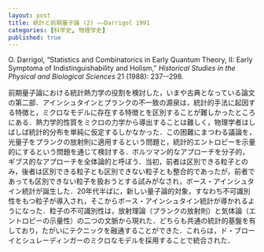 ```yaml
---
layout: post
title: 統計と前期量子論 (2) ——Darrigol 1991
categories: [科学史, 物理学史]
published: true
---
```


O. Darrigol, “Statistics and Combinatorics in Early Quantum Theory, II: Early Symptoma of Indistinguishability and Holism,” _Historical Studies in the Physical and Biological Sciences_ 21 (1988): 237--298.

前期量子論における統計熱力学の役割を検討した，いまや古典となっている論文の第二部．アインシュタインとプランクの不一致の源泉は，統計的手法に起因する特徴と，ミクロなモデルに存在する特徴とを区別することが難しかったところにある．熱力学的性質をミクロの力学から導出することは難しく，物理学者はしばしば統計的分布を単純に仮定するしかなかった．この困難にまつわる議論を，光量子をプランクの放射則に適用するという問題と，統計的エントロピーを示量的にするという問題を通じて検討する．ボルツマン的なアプローチを分子的，ギブス的なアプローチを全体論的と呼ぼう．当初，前者は区別できる粒子とのみ，後者は区別できる粒子とも区別できない粒子とも整合的であったが，前者であっても区別できない粒子を扱おうとする試みがなされ，ボース・アインシュタイン統計が誕生した．20年代半ばに，新しい量子論的対象，すなわち不可識別性をもつ粒子が導入され，そこからボース・アインシュタイン統計が導かれるようになった．粒子の不可識別性は，放射理論（プランクの放射則）と気体論（エントロピーの示量性）の二つの文脈から現れた．どちらも共通の統計的基盤を有しており，たがいにテクニックを融通することができた．これらは，ド・ブローイとシュレーディンガーのミクロなモデルを採用することで統合された．

<!-- * 不可識別性についての予備的注意 -->
<!-- * いくつかの組み合わせ論の式 -->
<!-- * ボルツマンの組合せ論（1877） -->
<!-- 1 熱放射 -->
<!-- * もともとの概念 -->
<!--   * プランクの組合せ論（1900） -->
<!--   * アインシュタインの光量子 -->
<!--   * エーレンフェストとデバイの量子波 -->
<!--   * エーレンフェストとナタンソンのプランク組合せ論に対する見解 -->
<!-- * 逸脱 -->
<!--   * プランクの組合せ論の逸脱 -->
<!--   * 空間的に相関がある光量子 -->
<!-- 2 気体論 -->
<!-- * エントロピーの示量性 -->
<!--   * 明白な性質 -->
<!--   * いわゆるギブスのパラドクス -->
<!--   * 統計熱力学におけるエントロピーの示量性 -->
<!-- * 絶対エントロピー -->
<!--   * 化学定数 -->
<!--   * 絶対順列 -->
<!--   * プランクの熱狂 -->
<!--   * 化学定数の別の導出 -->
<!--   * テトローデの不可識別性 -->
<!-- * プランクの量子気体論 -->
<!--   * ギブスへの転向 -->
<!--   * 縮退と不可識別性 -->
<!--   * エーレンフェストの批判 -->
<!--   * 見解の相違 -->
<!-- 3 気体論と光量子の理論の最終的な総合 -->
<!-- * ド・ブローイの「波動と結びついた原子」 -->
<!-- * アインシュタイン気体 -->
<!-- * プランクとシュレーディンガーの反応 -->

<!-- テトローデ（オランダ人）はザックールと同様に，ネルンストの化学定数を統計的に解釈しようとしたが，その方法は違っていた．すなわち，ザックールはボルツマン的な統計力学を使っていたのだが，テトローデはギブスによるエントロピー表式から出発していた．いずれにせよ，両者とも同じ表式に到達し，それゆえ彼らの結果は「ザックール・テトローデの式」と呼ばれる．だがここで，粒子の不可識別性と量子化を導入する順番に注意しなければならない．粒子の不可識別性の導入は，しかし，ローレンツには不評だった（なぜN!で割らなければならないのか）．この点についてはPostmaの貢献があったが，それは物理的というよりも数学的であった． -->

<!-- プランクの量子気体論．それはギブスへの転向であると同時に，粒子の不可識別性を擁護することへの転向でもあった． -->
